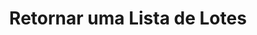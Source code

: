 ---
title: Retornar uma Lista de Lotes
api:
  file: teste Bruninho.json
  operationId: get_v2-order-due-date-batch
hidden: false
---